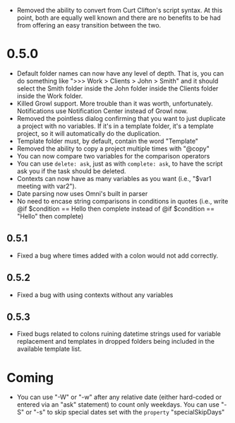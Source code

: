 - Removed the ability to convert from Curt Clifton's script syntax. At this point, both are equally well known and there are no benefits to be had from offering an easy transition between the two.
# 0.5.0
- Default folder names can now have any level of depth. That is, you can do something like ">>> Work > Clients > John > Smith" and it should select the Smith folder inside the John folder inside the Clients folder inside the Work folder.
- Killed Growl support. More trouble than it was worth, unfortunately. Notifications use Notification Center instead of Growl now.
- Removed the pointless dialog confirming that you want to just duplicate a project with no variables. If it's in a template folder, it's a template project, so it will automatically do the duplication.
- Template folder must, by default, contain the word "Template"
- Removed the ability to copy a project multiple times with "@copy"
- You can now compare two variables for the comparison operators
- You can use `delete: ask`, just as with `complete: ask`, to have the script ask you if the task should be deleted.
- Contexts can now have as many variables as you want (i.e., "$var1 meeting with var2").
- Date parsing now uses Omni's built in parser
- No need to encase string comparisons in conditions in quotes (i.e., write @if $condition == Hello then complete instead of @if $condition == "Hello" then complete)

## 0.5.1
- Fixed a bug where times added with a colon would not add correctly.

## 0.5.2
- Fixed a bug with using contexts without any variables

## 0.5.3
- Fixed bugs related to colons ruining datetime strings used for variable replacement and templates in dropped folders being included in the available template list.

# Coming
- You can use "-W" or "-w" after any relative date (either hard-coded or entered via an "ask" statement) to count only weekdays. You can use "-S" or "-s" to skip special dates set with the `property` "specialSkipDays"
